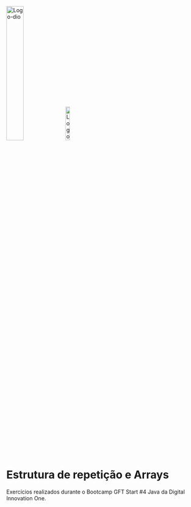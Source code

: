 <p id="container" float="left" margin=60px>
  <img alt="Logo-dio" height=30% width=30% src="https://hermes.digitalinnovation.one/assets/diome/logo.svg"/>
  <img alt="Logo-Boot" height=15% width=15% src="https://hermes.digitalinnovation.one/tracks/f8bc60f2-9ca1-4389-be8b-dd0a18827f8c.png"/>
</p>

# Estrutura de repetição e Arrays
Exercícios realizados durante o Bootcamp GFT Start #4 Java da Digital Innovation One.
